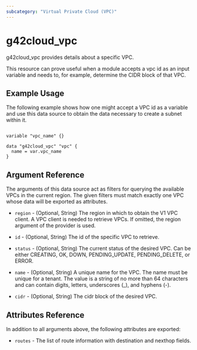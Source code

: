 ```yaml
---
subcategory: "Virtual Private Cloud (VPC)"
---
```


# g42cloud\_vpc

g42cloud_vpc provides details about a specific VPC.

This resource can prove useful when a module accepts a vpc id as an input variable and needs to, for example, determine the CIDR block of that VPC.

## Example Usage

The following example shows how one might accept a VPC id as a variable and use this data source to obtain the data necessary to create a subnet within it.

```hcl

variable "vpc_name" {}

data "g42cloud_vpc" "vpc" {
  name = var.vpc_name
}

```

## Argument Reference

The arguments of this data source act as filters for querying the available VPCs in the current region. The given filters must match exactly one VPC whose data will be exported as attributes.

* `region` - (Optional, String) The region in which to obtain the V1 VPC client. A VPC client is needed to retrieve VPCs. If omitted, the region argument of the provider is used.

* `id` - (Optional, String) The id of the specific VPC to retrieve.

* `status` - (Optional, String) The current status of the desired VPC. Can be either CREATING, OK, DOWN, PENDING_UPDATE, PENDING_DELETE, or ERROR.

* `name` - (Optional, String) A unique name for the VPC. The name must be unique for a tenant. The value is a string of no more than 64 characters and can contain digits, letters, underscores (_), and hyphens (-).

* `cidr` - (Optional, String) The cidr block of the desired VPC.



## Attributes Reference

In addition to all arguments above, the following attributes are exported:

* `routes` - The list of route information with destination and nexthop fields.

